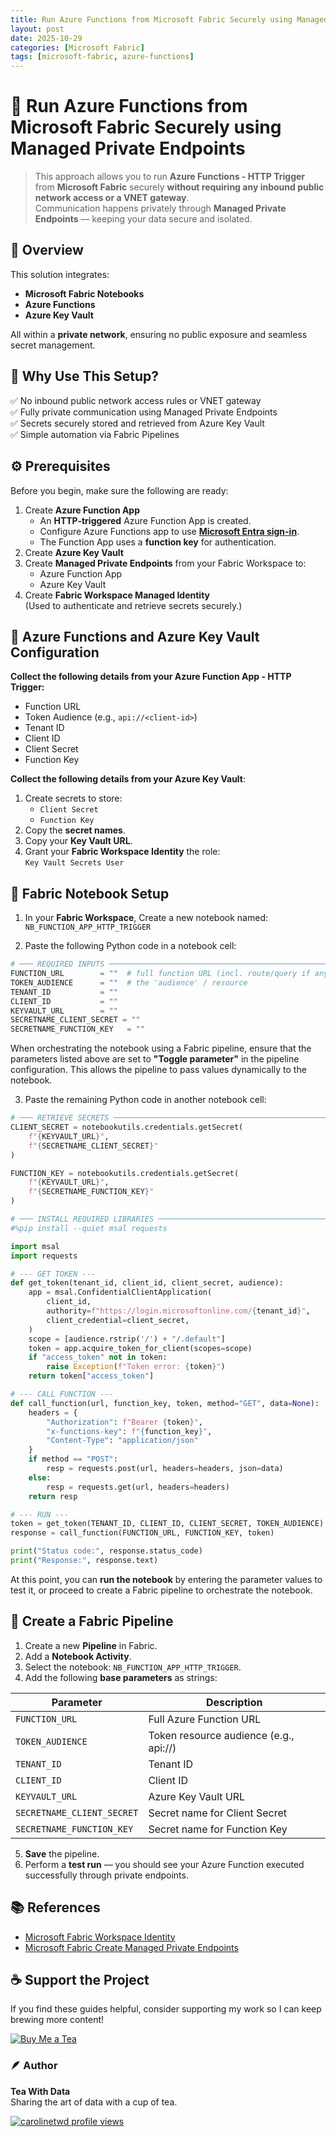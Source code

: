 ```yaml
---
title: Run Azure Functions from Microsoft Fabric Securely using Managed Private Endpoints
layout: post
date: 2025-10-29
categories: [Microsoft Fabric]
tags: [microsoft-fabric, azure-functions]
---
```

# 🚀 Run Azure Functions from Microsoft Fabric Securely using Managed Private Endpoints

> This approach allows you to run **Azure Functions - HTTP Trigger** from **Microsoft Fabric** securely **without requiring any inbound public network access or a VNET gateway**.  
> Communication happens privately through **Managed Private Endpoints** — keeping your data secure and isolated.

## 🧠 Overview

This solution integrates:
- **Microsoft Fabric Notebooks**
- **Azure Functions**
- **Azure Key Vault**

All within a **private network**, ensuring no public exposure and seamless secret management.

## 🧩 Why Use This Setup?

✅ No inbound public network access rules or VNET gateway  
✅ Fully private communication using Managed Private Endpoints  
✅ Secrets securely stored and retrieved from Azure Key Vault  
✅ Simple automation via Fabric Pipelines  

## ⚙️ Prerequisites

Before you begin, make sure the following are ready:

1. Create **Azure Function App**
   - An **HTTP-triggered** Azure Function App is created.
   - Configure Azure Functions app to use **[Microsoft Entra sign-in](https://learn.microsoft.com/en-gb/azure/app-service/configure-authentication-provider-aad?tabs=workforce-configuration)**.
   - The Function App uses a **function key** for authentication.
2. Create **Azure Key Vault**
3. Create **Managed Private Endpoints** from your Fabric Workspace to:
   - Azure Function App  
   - Azure Key Vault  
4. Create **Fabric Workspace Managed Identity**  
   (Used to authenticate and retrieve secrets securely.)


## 🔐 Azure Functions and Azure Key Vault Configuration

**Collect the following details from your Azure Function App - HTTP Trigger:**
- Function URL
- Token Audience (e.g., `api://<client-id>`)
- Tenant ID
- Client ID
- Client Secret
- Function Key

**Collect the following details from your Azure Key Vault**:
1. Create secrets to store:
   - `Client Secret`
   - `Function Key`
2. Copy the **secret names**.
3. Copy your **Key Vault URL**.
4. Grant your **Fabric Workspace Identity** the role:  
   `Key Vault Secrets User`

## 🧮 Fabric Notebook Setup

1. In your **Fabric Workspace**, Create a new notebook named:  
   `NB_FUNCTION_APP_HTTP_TRIGGER`

2. Paste the following Python code in a notebook cell:

```python
# ─── REQUIRED INPUTS ────────────────────────────────────────────────────────────
FUNCTION_URL        = ""  # full function URL (incl. route/query if any)
TOKEN_AUDIENCE      = ""  # the 'audience' / resource
TENANT_ID           = ""
CLIENT_ID           = ""
KEYVAULT_URL        = ""
SECRETNAME_CLIENT_SECRET = ""
SECRETNAME_FUNCTION_KEY   = ""
```

When orchestrating the notebook using a Fabric pipeline, ensure that the parameters listed above are set to **"Toggle parameter"** in the pipeline configuration. This allows the pipeline to pass values dynamically to the notebook.

3. Paste the remaining Python code in another notebook cell:

```python
# ─── RETRIEVE SECRETS ───────────────────────────────────────────────────────────
CLIENT_SECRET = notebookutils.credentials.getSecret(
    f"{KEYVAULT_URL}",
    f"{SECRETNAME_CLIENT_SECRET}"
)

FUNCTION_KEY = notebookutils.credentials.getSecret(
    f"{KEYVAULT_URL}",
    f"{SECRETNAME_FUNCTION_KEY}"
)

# ─── INSTALL REQUIRED LIBRARIES ─────────────────────────────────────────────────
#%pip install --quiet msal requests

import msal
import requests

# --- GET TOKEN ---
def get_token(tenant_id, client_id, client_secret, audience):
    app = msal.ConfidentialClientApplication(
        client_id,
        authority=f"https://login.microsoftonline.com/{tenant_id}",
        client_credential=client_secret,
    )
    scope = [audience.rstrip('/') + "/.default"]
    token = app.acquire_token_for_client(scopes=scope)
    if "access_token" not in token:
        raise Exception(f"Token error: {token}")
    return token["access_token"]

# --- CALL FUNCTION ---
def call_function(url, function_key, token, method="GET", data=None):
    headers = {
        "Authorization": f"Bearer {token}",
        "x-functions-key": f"{function_key}",
        "Content-Type": "application/json"
    }
    if method == "POST":
        resp = requests.post(url, headers=headers, json=data)
    else:
        resp = requests.get(url, headers=headers)
    return resp

# --- RUN ---
token = get_token(TENANT_ID, CLIENT_ID, CLIENT_SECRET, TOKEN_AUDIENCE)
response = call_function(FUNCTION_URL, FUNCTION_KEY, token)

print("Status code:", response.status_code)
print("Response:", response.text)
````

At this point, you can **run the notebook** by entering the parameter values to test it, or proceed to create a Fabric pipeline to orchestrate the notebook.


## 🔄 Create a Fabric Pipeline

1. Create a new **Pipeline** in Fabric.
2. Add a **Notebook Activity**.
3. Select the notebook: `NB_FUNCTION_APP_HTTP_TRIGGER`.
4. Add the following **base parameters** as strings:

| Parameter                  | Description                                       |
| -------------------------- | ------------------------------------------------- |
| `FUNCTION_URL`             | Full Azure Function URL                           |
| `TOKEN_AUDIENCE`           | Token resource audience (e.g., api://<client-id>) |
| `TENANT_ID`                | Tenant ID                                |
| `CLIENT_ID`                | Client ID                        |
| `KEYVAULT_URL`             | Azure Key Vault URL                               |
| `SECRETNAME_CLIENT_SECRET` | Secret name for Client Secret                     |
| `SECRETNAME_FUNCTION_KEY`  | Secret name for Function Key                      |

5. **Save** the pipeline.
6. Perform a **test run** — you should see your Azure Function executed successfully through private endpoints.


## 📚 References

* [Microsoft Fabric Workspace Identity](https://learn.microsoft.com/en-gb/fabric/security/workspace-identity)
* [Microsoft Fabric Create Managed Private Endpoints](https://learn.microsoft.com/en-us/fabric/security/security-managed-private-endpoints-create)


## ☕ Support the Project

If you find these guides helpful, consider supporting my work so I can keep brewing more content!

[![Buy Me a Tea](https://img.buymeacoffee.com/button-api/?text=Buy%20me%20a%20tea&emoji=🍵&slug=teawithdata&button_colour=FFDD00&font_colour=000000&font_family=Poppins&outline_colour=000000&coffee_colour=ffffff)](https://www.buymeacoffee.com/teawithdata)

### 🪶 Author
**Tea With Data**  
Sharing the art of data with a cup of tea.

[![carolinetwd profile views](https://u8views.com/api/v1/github/profiles/229321296/views/day-week-month-total-count.svg)](https://u8views.com/github/carolinetwd)